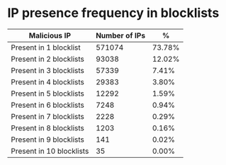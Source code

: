 # IP presence frequency in blocklists
| Malicious IP | Number of IPs | % |
|----|----|----|
| Present in 1 blocklist | 571074 | 73.78% |
| Present in 2 blocklists | 93038 | 12.02% |
| Present in 3 blocklists | 57339 | 7.41% |
| Present in 4 blocklists | 29383 | 3.80% |
| Present in 5 blocklists | 12292 | 1.59% |
| Present in 6 blocklists | 7248 | 0.94% |
| Present in 7 blocklists | 2228 | 0.29% |
| Present in 8 blocklists | 1203 | 0.16% |
| Present in 9 blocklists | 141 | 0.02% |
| Present in 10 blocklists | 35 | 0.00% |
